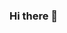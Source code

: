 ### Hi there 👋

<!--
**satishkumar-jadhav/satishkumar-jadhav** is a ✨ _special_ ✨ repository because its `README.md` (this file) appears on your GitHub profile.

Here are some ideas to get you started:

- 🔭 I’m currently working on ...
- 🌱 I’m currently learning ...
- 👯 I’m looking to collaborate on ...
- 🤔 I’m looking for help with ...
- 💬 Ask me about ...
- 📫 How to reach me: ... satish_jadhav@hotmail.com
- 😄 Pronouns: ...
- ⚡ Fun fact: ...
-->
